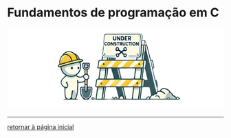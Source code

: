 #   Fundamentos de programação em C

<div align = "center">

[![under-construction](../under-construction.png)](#)

</div>

---
[retornar à página inicial](../README.md)